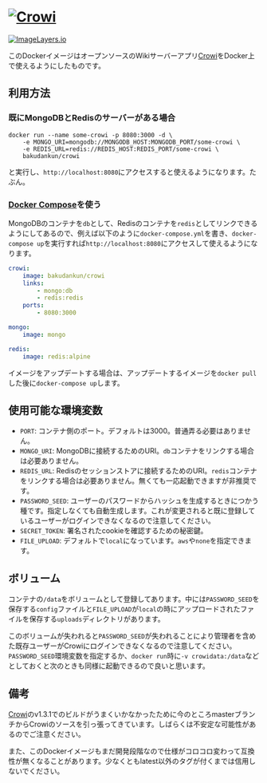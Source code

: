 # [![Crowi](https://camo.githubusercontent.com/25aba13a62a44530175dc8eebb1567d829a3cbb0/687474703a2f2f7265732e636c6f7564696e6172792e636f6d2f6872736379777634702f696d6167652f75706c6f61642f635f6c696d69742c665f6175746f2c685f3930302c715f38302c775f313230302f76312f3139393637332f68747470735f7777775f66696c657069636b65725f696f5f6170695f66696c655f567059455033325a5179435a383575365843586f5f7a736b7072612e706e67)](http://site.crowi.wiki)

[![ImageLayers.io](https://badge.imagelayers.io/bakudankun/crowi:latest.svg)](https://imagelayers.io/?images=bakudankun/crowi:latest)

このDockerイメージはオープンソースのWikiサーバーアプリ[Crowi](http://site.crowi.wiki)をDocker上で使えるようにしたものです。


## 利用方法

### 既にMongoDBとRedisのサーバーがある場合

```
docker run --name some-crowi -p 8080:3000 -d \
    -e MONGO_URI=mongodb://MONGODB_HOST:MONGODB_PORT/some-crowi \
    -e REDIS_URL=redis://REDIS_HOST:REDIS_PORT/some-crowi \
    bakudankun/crowi
```

と実行し、`http://localhost:8080`にアクセスすると使えるようになります。たぶん。


### [Docker Compose](https://docs.docker.com/compose/)を使う

MongoDBのコンテナを`db`として、Redisのコンテナを`redis`としてリンクできるようにしてあるので、例えば以下のように`docker-compose.yml`を書き、`docker-compose up`を実行すれば`http://localhost:8080`にアクセスして使えるようになります。

```yaml
crowi:
    image: bakudankun/crowi
    links:
        - mongo:db
        - redis:redis
    ports:
        - 8080:3000

mongo:
    image: mongo

redis:
    image: redis:alpine
```

イメージをアップデートする場合は、アップデートするイメージを`docker pull`した後に`docker-compose up`します。


## 使用可能な環境変数

- `PORT`: コンテナ側のポート。デフォルトは3000。普通弄る必要はありません。
- `MONGO_URI`: MongoDBに接続するためのURI。`db`コンテナをリンクする場合は必要ありません。
- `REDIS_URL`: Redisのセッションストアに接続するためのURI。`redis`コンテナをリンクする場合は必要ありません。無くても一応起動できますが非推奨です。
- `PASSWORD_SEED`: ユーザーのパスワードからハッシュを生成するときにつかう種です。指定しなくても自動生成します。これが変更されると既に登録しているユーザーがログインできなくなるので注意してください。
- `SECRET_TOKEN`: 署名されたcookieを確認するための秘密鍵。
- `FILE_UPLOAD`: デフォルトで`local`になっています。`aws`や`none`を指定できます。


## ボリューム

コンテナの`/data`をボリュームとして登録してあります。中には`PASSWORD_SEED`を保存する`config`ファイルと`FILE_UPLOAD`が`local`の時にアップロードされたファイルを保存する`uploads`ディレクトリがあります。

このボリュームが失われると`PASSWORD_SEED`が失われることにより管理者を含めた既存ユーザーがCrowiにログインできなくなるので注意してください。
`PASSWORD_SEED`環境変数を指定するか、`docker run`時に`-v crowidata:/data`などとしておくと次のときも同様に起動できるので良いと思います。


## 備考

[Crowi](https://github.com/crowi/crowi)のv1.3.1でのビルドがうまくいかなかったために今のところmasterブランチからCrowiのソースを引っ張ってきています。しばらくは不安定な可能性があるのでご注意ください。

また、このDockerイメージもまだ開発段階なので仕様がコロコロ変わって互換性が無くなることがあります。少なくともlatest以外のタグが付くまでは信用しないでください。
